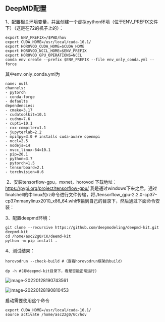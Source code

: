 ## DeepMD配置

1、配置相关环境变量，并且创建⼀个虚拟python环境（位于ENV_PREFIX⽂件下）（这是在72的机⼦上的）：  

```shell
export ENV_PREFIX=/$PWD/hov
export CUDA_HOME=/usr/local/cuda-10.1/
export HOROVOD_CUDA_HOME=$CUDA_HOME
export HOROVOD_NCCL_HOME=$ENV_PREFIX
export HOROVOD_GPU_OPERATIONS=NCCL
conda env create --prefix $ENV_PREFIX --file env_only_conda.yml --force
```

其中env_only_conda.yml为  

```
name: null
channels:
- pytorch
- conda-forge
- defaults
dependencies:
- cmake=3.17
- cudatoolkit=10.1
- cudnn=7.6
- cupti=10.1
- cxx-compiler=1.1
- jupyterlab=2.2
- mpi4py=3.0 # installs cuda-aware openmpi
- nccl=2.5
- nodejs=14
- nvcc_linux-64=10.1
- pip=20.1
- python=3.7
- pytorch=1.5
- tensorboard=2.1
- torchvision=0.6
```

​	2、安装tensorflow-gpu，mxnet，horovod
下载地址：
https://pypi.org/project/tensorflow-gpu/
我是通过windows下来之后，通过finalshell的中linux的rz命令进⾏⽂件传输，将./tensorflow_gpu-2.2.0-cp37-cp37mmanylinux2010_x86_64.whl传输到⾃⼰的⽬录下，然后通过下⾯命令安装：  

3、配置deepmd环境：  

```shell
git clone --recursive https://github.com/deepmodeling/deepmd-kit.git deepmd-kit
cd /home/asc22g0/CK/deemd-kit
python -m pip install .
```

4、测试结果：  

```shell
horovodrun --check-build #（查看horovodrun框架的build）

dp -h #(⾮deepmd-kit⽬录下，看是否能正常运⾏)
```

![image-20220128190743561](C:\Users\86183\AppData\Roaming\Typora\typora-user-images\image-20220128190743561.png)

![image-20220128190810453](C:\Users\86183\AppData\Roaming\Typora\typora-user-images\image-20220128190810453.png)





启动需要使用这个命令

```shell
export CUDA_HOME=/usr/local/cuda-10.1/
source activate /home/asc22g0/GC/hov
```







